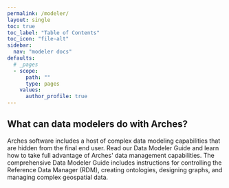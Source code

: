 ```yaml
---
permalink: /modeler/
layout: single
toc: true
toc_label: "Table of Contents"
toc_icon: "file-alt"
sidebar:
  nav: "modeler docs"
defaults:
  # _pages
  - scope:
      path: ""
      type: pages
    values:
      author_profile: true
---
```


## What can data modelers do with Arches?
Arches software includes a host of complex data modeling capabilities that are hidden from the final end user. Read our Data Modeler Guide and learn how to take full advantage of Arches' data management capabilities. The comprehensive Data Modeler Guide includes instructions for controlling the Reference Data Manager (RDM), creating ontologies, designing graphs, and managing complex geospatial data.


